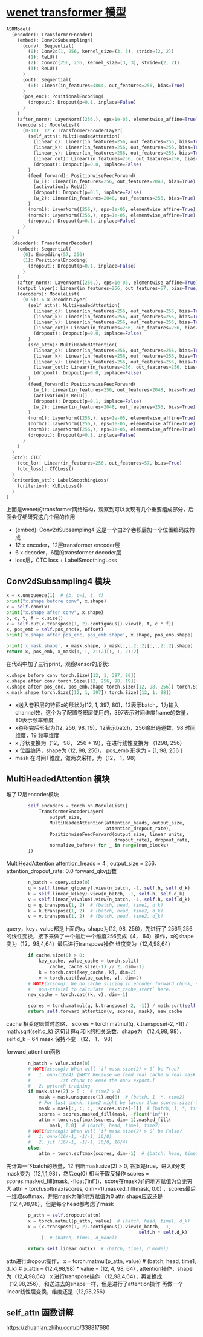 # [wenet transformer 模型](https://github.com/wjwever/gitblog/issues/41)

```python
ASRModel(
  (encoder): TransformerEncoder(
    (embed): Conv2dSubsampling4(
      (conv): Sequential(
        (0): Conv2d(1, 256, kernel_size=(3, 3), stride=(2, 2))
        (1): ReLU()
        (2): Conv2d(256, 256, kernel_size=(3, 3), stride=(2, 2))
        (3): ReLU()
      )
      (out): Sequential(
        (0): Linear(in_features=4864, out_features=256, bias=True)
      )
      (pos_enc): PositionalEncoding(
        (dropout): Dropout(p=0.1, inplace=False)
      )
    )
    (after_norm): LayerNorm((256,), eps=1e-05, elementwise_affine=True)
    (encoders): ModuleList(
      (0-11): 12 x TransformerEncoderLayer(
        (self_attn): MultiHeadedAttention(
          (linear_q): Linear(in_features=256, out_features=256, bias=True)
          (linear_k): Linear(in_features=256, out_features=256, bias=True)
          (linear_v): Linear(in_features=256, out_features=256, bias=True)
          (linear_out): Linear(in_features=256, out_features=256, bias=True)
          (dropout): Dropout(p=0.0, inplace=False)
        )
        (feed_forward): PositionwiseFeedForward(
          (w_1): Linear(in_features=256, out_features=2048, bias=True)
          (activation): ReLU()
          (dropout): Dropout(p=0.1, inplace=False)
          (w_2): Linear(in_features=2048, out_features=256, bias=True)
        )
        (norm1): LayerNorm((256,), eps=1e-05, elementwise_affine=True)
        (norm2): LayerNorm((256,), eps=1e-05, elementwise_affine=True)
        (dropout): Dropout(p=0.1, inplace=False)
      )
    )
  )
  (decoder): TransformerDecoder(
    (embed): Sequential(
      (0): Embedding(57, 256)
      (1): PositionalEncoding(
        (dropout): Dropout(p=0.1, inplace=False)
      )
    )
    (after_norm): LayerNorm((256,), eps=1e-05, elementwise_affine=True)
    (output_layer): Linear(in_features=256, out_features=57, bias=True)
    (decoders): ModuleList(
      (0-5): 6 x DecoderLayer(
        (self_attn): MultiHeadedAttention(
          (linear_q): Linear(in_features=256, out_features=256, bias=True)
          (linear_k): Linear(in_features=256, out_features=256, bias=True)
          (linear_v): Linear(in_features=256, out_features=256, bias=True)
          (linear_out): Linear(in_features=256, out_features=256, bias=True)
          (dropout): Dropout(p=0.0, inplace=False)
        )
        (src_attn): MultiHeadedAttention(
          (linear_q): Linear(in_features=256, out_features=256, bias=True)
          (linear_k): Linear(in_features=256, out_features=256, bias=True)
          (linear_v): Linear(in_features=256, out_features=256, bias=True)
          (linear_out): Linear(in_features=256, out_features=256, bias=True)
          (dropout): Dropout(p=0.0, inplace=False)
        )
        (feed_forward): PositionwiseFeedForward(
          (w_1): Linear(in_features=256, out_features=2048, bias=True)
          (activation): ReLU()
          (dropout): Dropout(p=0.1, inplace=False)
          (w_2): Linear(in_features=2048, out_features=256, bias=True)
        )
        (norm1): LayerNorm((256,), eps=1e-05, elementwise_affine=True)
        (norm2): LayerNorm((256,), eps=1e-05, elementwise_affine=True)
        (norm3): LayerNorm((256,), eps=1e-05, elementwise_affine=True)
        (dropout): Dropout(p=0.1, inplace=False)
      )
    )
  )
  (ctc): CTC(
    (ctc_lo): Linear(in_features=256, out_features=57, bias=True)
    (ctc_loss): CTCLoss()
  )
  (criterion_att): LabelSmoothingLoss(
    (criterion): KLDivLoss()
  )
)
```
上面是wenet的transformer网络结构，观察到可以发现有几个重要组成部分，后面会仔细研究这几个层的作用
* (embed): Conv2dSubsampling4  这是一个由2个卷积层加一个位置编码成构成
* 12 x encoder，12层transformer encoder层
* 6 x decoder，6层的transformer decoder层
* loss层，CTC loss + LabelSmoothingLoss
## Conv2dSubsampling4 模块
```python
x = x.unsqueeze(1)  # (b, c=1, t, f)
print("x.shape before conv", x.shape)
x = self.conv(x)
print("x.shape after conv", x.shape)
b, c, t, f = x.size()
x = self.out(x.transpose(1, 2).contiguous().view(b, t, c * f))
x, pos_emb = self.pos_enc(x, offset)
print('x.shape after pos_enc, pos_emb.shape', x.shape, pos_emb.shape)

print('x_mask.shape', x_mask.shape, x_mask[:,:,2::2][:,:,2::2].shape)
return x, pos_emb, x_mask[:, :, 2::2][:, :, 2::2]
```
在代码中加了三行print，观察tensor的形状:
```python
x.shape before conv torch.Size([12, 1, 397, 80])
x.shape after conv torch.Size([12, 256, 98, 19])
x.shape after pos_enc, pos_emb.shape torch.Size([12, 98, 256]) torch.Size([1, 98, 256])
x_mask.shape torch.Size([12, 1, 397]) torch.Size([12, 1, 98])
```
* x送入卷积层的特征x的形状为(12, 1, 397, 80)，12表示batch，1为输入channel数，这个为了配置卷积层使用的，397表示时间维度frame的数量，80表示频率维度
* x卷积完后形状为(12, 256, 98, 19)，12表示batch，256输出通道数，98 时间维度，19 频率维度
* x 形状变换为（12， 98， 256 * 19），在进行线性变换为 （1298, 256）
* x 位置编码，shape为 (12, 98, 256)， pos_emb 形状为 = [1, 98, 256 ]
* mask 在时间T维度，做两次采样，为（12， 1，98）
## MultiHeadedAttention 模块
堆了12层encoder模块
```python
        self.encoders = torch.nn.ModuleList([
            TransformerEncoderLayer(
                output_size,
                MultiHeadedAttention(attention_heads, output_size,
                                     attention_dropout_rate),
                PositionwiseFeedForward(output_size, linear_units,
                                        dropout_rate), dropout_rate,
                normalize_before) for _ in range(num_blocks)
        ])
```
MultiHeadAttention  attention_heads = 4 , output_size  = 256，    attention_dropout_rate: 0.0
forward_qkv函数
```python
        n_batch = query.size(0)
        q = self.linear_q(query).view(n_batch, -1, self.h, self.d_k)
        k = self.linear_k(key).view(n_batch, -1, self.h, self.d_k)
        v = self.linear_v(value).view(n_batch, -1, self.h, self.d_k)
        q = q.transpose(1, 2)  # (batch, head, time1, d_k)
        k = k.transpose(1, 2)  # (batch, head, time2, d_k)
        v = v.transpose(1, 2)  # (batch, head, time2, d_k)
```
query，key，value都是上面的x，shape为(12, 98, 256)，先进行了 256到256的线性变换，接下来做了一个最后一个维度256变成（4， 64）操作，x的shape变为（12，98,4,64）最后进行transpose操作 维度变为（12,4,98,64）
```python
        if cache.size(0) > 0:
            key_cache, value_cache = torch.split(
                cache, cache.size(-1) // 2, dim=-1)
            k = torch.cat([key_cache, k], dim=2)
            v = torch.cat([value_cache, v], dim=2)
        # NOTE(xcsong): We do cache slicing in encoder.forward_chunk, since it's
        #   non-trivial to calculate `next_cache_start` here.
        new_cache = torch.cat((k, v), dim=-1)

        scores = torch.matmul(q, k.transpose(-2, -1)) / math.sqrt(self.d_k)
        return self.forward_attention(v, scores, mask), new_cache
```
cache 相关逻辑暂时忽略，
scores = torch.matmul(q, k.transpose(-2, -1)) / math.sqrt(self.d_k)
这句计算q 和 k的相关系数，shape为 （12,4,98, 98）， self.d_k = 64
mask 保持不变 （12， 1， 98）

forward_attention函数
```python
        n_batch = value.size(0)
        # NOTE(xcsong): When will `if mask.size(2) > 0` be True?
        #   1. onnx(16/4) [WHY? Because we feed real cache & real mask for the
        #           1st chunk to ease the onnx export.]
        #   2. pytorch training
        if mask.size(2) > 0 :  # time2 > 0
            mask = mask.unsqueeze(1).eq(0)  # (batch, 1, *, time2)
            # For last chunk, time2 might be larger than scores.size(-1)
            mask = mask[:, :, :, :scores.size(-1)]  # (batch, 1, *, time2)
            scores = scores.masked_fill(mask, -float('inf'))
            attn = torch.softmax(scores, dim=-1).masked_fill(
                mask, 0.0)  # (batch, head, time1, time2)
        # NOTE(xcsong): When will `if mask.size(2) > 0` be False?
        #   1. onnx(16/-1, -1/-1, 16/0)
        #   2. jit (16/-1, -1/-1, 16/0, 16/4)
        else:
            attn = torch.softmax(scores, dim=-1)  # (batch, head, time1, time2)
```
先计算一下batch的数量，12
判断mask.size(2) > 0, 答案是true，进入if分支
mask变为（12,1,1,98），然后eq(0) 相当于取反操作
scores = scores.masked_fill(mask, -float('inf'))，score在mask为1的地方赋值为负无穷大
attn = torch.softmax(scores, dim=-1).masked_fill(mask, 0.0) ，scores最后一维取softmax，并把mask为1的地方赋值为0
attn shape应该还是（12,4,98,98），但是每个head都考虑了mask

```python
        p_attn = self.dropout(attn)
        x = torch.matmul(p_attn, value)  # (batch, head, time1, d_k)
        x = (x.transpose(1, 2).contiguous().view(n_batch, -1,
                                                 self.h * self.d_k)
             )  # (batch, time1, d_model)

        return self.linear_out(x)  # (batch, time1, d_model)
```
attn进行dropout操作，
x = torch.matmul(p_attn, value)  # (batch, head, time1, d_k)  # p_attn = (12,4,98,98)  * value = (12, 4, 98, 64) ,   attention操作，shape为（12,4,98,64）
x 进行transpose操作 （12,98,4,64），再变换成（12,98,256），和送进去的shape一样，但是进行了attention操作
再做一个linear线性层变换，维度还是（12,98,256）

## self_attn 函数讲解
https://zhuanlan.zhihu.com/p/338817680